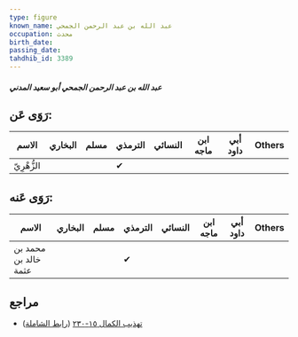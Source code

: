 ```yaml
---
type: figure
known_name: عبد الله بن عبد الرحمن الجمحي
occupation: محدث
birth_date:
passing_date:
tahdhib_id: 3389
---
```

##### عبد الله بن عبد الرحمن الجمحي أبو سعيد المدني

## رَوَى عَن:
| الاسم       | البخاري | مسلم | الترمذي | النسائي | ابن ماجه | أبي داود | Others |
| ----------- | ------- | ---- | ------- | ------- | -------- | -------- | ------ |
| الزُّهْرِيّ |         |      | ✔       |         |          |          |        |
## رَوَى عَنه:
| الاسم                | البخاري | مسلم | الترمذي | النسائي | ابن ماجه | أبي داود | Others |
| -------------------- | ------- | ---- | ------- | ------- | -------- | -------- | ------ |
| محمد بن خالد بن عثمة |         |      | ✔       |         |          |          |        |
## مراجع
- [تهذيب الكمال ١٥-٢٣٠](obsidian://open?vault=Tahdhib-al-Kamal&file=Figures/٣٣٨٩-عبد%20الله%20بن%20عبد%20الرحمن%20الجمحي%20أبو%20سعيد%20المدني) ([رابط الشاملة](https://shamela.ws/book/3722/7714))